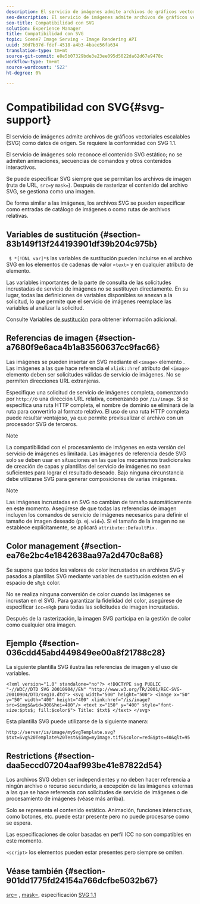 ```yaml
---
description: El servicio de imágenes admite archivos de gráficos vectoriales escalables (SVG) como datos de origen. Se requiere la conformidad con SVG 1.1.
seo-description: El servicio de imágenes admite archivos de gráficos vectoriales escalables (SVG) como datos de origen. Se requiere la conformidad con SVG 1.1.
seo-title: Compatibilidad con SVG
solution: Experience Manager
title: Compatibilidad con SVG
topic: Scene7 Image Serving - Image Rendering API
uuid: 30d7b37d-fdef-4518-a4b3-4baee56fa634
translation-type: tm+mt
source-git-commit: e8e5b07329bde3e23ee095d5022da62d67e9478c
workflow-type: tm+mt
source-wordcount: '522'
ht-degree: 0%

---
```



# Compatibilidad con SVG{#svg-support}

El servicio de imágenes admite archivos de gráficos vectoriales escalables (SVG) como datos de origen. Se requiere la conformidad con SVG 1.1.

El servicio de imágenes solo reconoce el contenido SVG estático; no se admiten animaciones, secuencias de comandos y otros contenidos interactivos.

Se puede especificar SVG siempre que se permitan los archivos de imagen (ruta de URL, `src=`y `mask=`). Después de rasterizar el contenido del archivo SVG, se gestiona como una imagen.

De forma similar a las imágenes, los archivos SVG se pueden especificar como entradas de catálogo de imágenes o como rutas de archivos relativas.

## Variables de sustitución {#section-83b149f13f244193901df39b204c975b}

` $ *[!DNL var]*$` las variables de sustitución pueden incluirse en el archivo SVG en los elementos de cadenas de valor `<text>` y en cualquier atributo de elemento.

Las variables importantes de la parte de consulta de las solicitudes incrustadas de servicio de imágenes no se sustituyen directamente. En su lugar, todas las definiciones de variables disponibles se anexan a la solicitud, lo que permite que el servicio de imágenes reemplace las variables al analizar la solicitud.

Consulte Variables [de sustitución](../../../../../is-api/http-ref/image-serving-api-ref/c-http-protocol-reference/c-syntax-and-features/r-is-http-substitution-variables.md#reference-90dc01aba44940e4acdd0c6476e7aa5a) para obtener información adicional.

## Referencias de imagen {#section-a7680f9e6aca4b1a83560637cc9fac66}

Las imágenes se pueden insertar en SVG mediante el `<image>` elemento . Las imágenes a las que hace referencia el `xlink::href` atributo del `<image>` elemento deben ser solicitudes válidas de servicio de imágenes. No se permiten direcciones URL extranjeras.

Especifique una solicitud de servicio de imágenes completa, comenzando por `http://`o una dirección URL relativa, comenzando por `/is/image`. Si se especifica una ruta HTTP completa, el nombre de dominio se eliminará de la ruta para convertirlo al formato relativo. El uso de una ruta HTTP completa puede resultar ventajoso, ya que permite previsualizar el archivo con un procesador SVG de terceros.

>[!NOTE]
>
>La compatibilidad con el procesamiento de imágenes en esta versión del servicio de imágenes es limitada. Las imágenes de referencia desde SVG solo se deben usar en situaciones en las que los mecanismos tradicionales de creación de capas y plantillas del servicio de imágenes no sean suficientes para lograr el resultado deseado. Bajo ninguna circunstancia debe utilizarse SVG para generar composiciones de varias imágenes.

>[!NOTE]
>
>Las imágenes incrustadas en SVG no cambian de tamaño automáticamente en este momento. Asegúrese de que todas las referencias de imagen incluyen los comandos de servicio de imágenes necesarios para definir el tamaño de imagen deseado (p. ej. `wid=`). Si el tamaño de la imagen no se establece explícitamente, se aplicará `attribute::DefaultPix` .

## Color management {#section-ea76e2bc4e1842638aa97a2d470c8a68}

Se supone que todos los valores de color incrustados en archivos SVG y pasados a plantillas SVG mediante variables de sustitución existen en el espacio de `sRgb` color.

No se realiza ninguna conversión de color cuando las imágenes se incrustan en el SVG. Para garantizar la fidelidad del color, asegúrese de especificar `icc=sRgb` para todas las solicitudes de imagen incrustadas.

Después de la rasterización, la imagen SVG participa en la gestión de color como cualquier otra imagen.

## Ejemplo {#section-036cdd45abd449849ee00a8f21788c28}

La siguiente plantilla SVG ilustra las referencias de imagen y el uso de variables.

`<?xml version="1.0" standalone="no"?> <!DOCTYPE svg PUBLIC "-//W3C//DTD SVG 20010904//EN" "http://www.w3.org/TR/2001/REC-SVG-20010904/DTD/svg10.dtd"> <svg width="500" height="500"> <image x="50" y="50" width="400" height="400" xlink:href="/is/image?src=$img$&wid=300&hei=400"/> <text x="150" y="400" style="font-size:$pts$; fill:$color$"> Title: $txt$ </text> </svg>`

Esta plantilla SVG puede utilizarse de la siguiente manera:

`http://server/is/image/mySvgTemplate.svg?$txt=Svg%20Template%20Test&$img=myImage.tif&$color=red&$pts=40&qlt=95`

## Restrictions {#section-daa5eccd07204aaf993be41e87822d54}

Los archivos SVG deben ser independientes y no deben hacer referencia a ningún archivo o recurso secundario, a excepción de las imágenes externas a las que se hace referencia con solicitudes de servicio de imágenes o de procesamiento de imágenes (véase más arriba).

Solo se representa el contenido estático. Animación, funciones interactivas, como botones, etc. puede estar presente pero no puede procesarse como se espera.

Las especificaciones de color basadas en perfil ICC no son compatibles en este momento.

`<script>` los elementos pueden estar presentes pero siempre se omiten.

## Véase también {#section-901dd1775fd24154a766dcfbe5032b67}

[src=](../../../../../is-api/http-ref/image-serving-api-ref/c-http-protocol-reference/c-command-reference/r-src.md#reference-f6506637778c4c69bf106a7924a91ab1) , [mask=](../../../../../is-api/http-ref/image-serving-api-ref/c-http-protocol-reference/c-command-reference/r-mask.md#reference-922254e027404fb890b850e2723ee06e), especificación [SVG 1.1](http://www.w3.org/TR/SVG11/)
